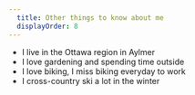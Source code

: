 ```yaml
---
  title: Other things to know about me
  displayOrder: 8
---
```


- I live in the Ottawa region in Aylmer
- I love gardening and spending time outside
- I love biking, I miss biking everyday to work
- I cross-country ski a lot in the winter
